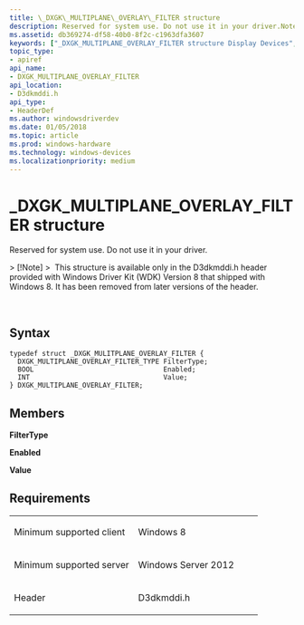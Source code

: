 ```yaml
---
title: \_DXGK\_MULTIPLANE\_OVERLAY\_FILTER structure
description: Reserved for system use. Do not use it in your driver.Note  This structure is available only in the D3dkmddi.h header provided with Windows Driver Kit (WDK) Version 8 that shipped with Windows 8. It has been removed from later versions of the header. .
ms.assetid: db369274-df58-40b0-8f2c-c1963dfa3607
keywords: ["_DXGK_MULTIPLANE_OVERLAY_FILTER structure Display Devices", "DXGK_MULTIPLANE_OVERLAY_FILTER structure Display Devices"]
topic_type:
- apiref
api_name:
- DXGK_MULTIPLANE_OVERLAY_FILTER
api_location:
- D3dkmddi.h
api_type:
- HeaderDef
ms.author: windowsdriverdev
ms.date: 01/05/2018
ms.topic: article
ms.prod: windows-hardware
ms.technology: windows-devices
ms.localizationpriority: medium
---
```


# \_DXGK\_MULTIPLANE\_OVERLAY\_FILTER structure


Reserved for system use. Do not use it in your driver.

&gt; \[!Note\]
&gt;  This structure is available only in the D3dkmddi.h header provided with Windows Driver Kit (WDK) Version 8 that shipped with Windows 8. It has been removed from later versions of the header.

 

Syntax
------

```ManagedCPlusPlus
typedef struct _DXGK_MULITPLANE_OVERLAY_FILTER {
  DXGK_MULTIPLANE_OVERLAY_FILTER_TYPE FilterType;
  BOOL                                Enabled;
  INT                                 Value;
} DXGK_MULTIPLANE_OVERLAY_FILTER;
```

Members
-------

**FilterType**

**Enabled**

**Value**

Requirements
------------

<table>
<colgroup>
<col width="50%" />
<col width="50%" />
</colgroup>
<tbody>
<tr class="odd">
<td align="left"><p>Minimum supported client</p></td>
<td align="left"><p>Windows 8</p></td>
</tr>
<tr class="even">
<td align="left"><p>Minimum supported server</p></td>
<td align="left"><p>Windows Server 2012</p></td>
</tr>
<tr class="odd">
<td align="left"><p>Header</p></td>
<td align="left">D3dkmddi.h</td>
</tr>
</tbody>
</table>

 

 





